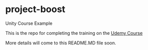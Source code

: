 # project-boost
Unity Course Example

This is the repo for completing the training on the [Udemy Course](https://learning.udemy.com/course/unitycourse2)

More details will come to this README.MD file soon.
